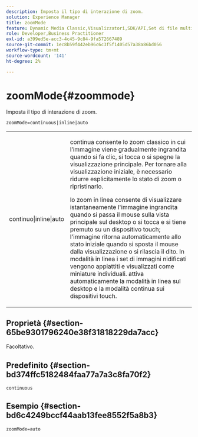 ```yaml
---
description: Imposta il tipo di interazione di zoom.
solution: Experience Manager
title: zoomMode
feature: Dynamic Media Classic,Visualizzatori,SDK/API,Set di file multimediali diversi
role: Developer,Business Practitioner
exl-id: a399ed5e-acc3-4c45-9c84-9fa572667489
source-git-commit: 1ec8b59f442eb96c6c3f5f1405d57a38a86bd056
workflow-type: tm+mt
source-wordcount: '141'
ht-degree: 2%

---
```


# zoomMode{#zoommode}

Imposta il tipo di interazione di zoom.

`zoomMode=continuous|inline|auto`

<table id="table_E314540D347D47699C04EB80D20C0721"> 
 <tbody> 
  <tr> 
   <td colname="col1"> <p> <span class="codeph"> continuo|inline|auto  </span> </p> </td> 
   <td colname="col2"> <p> <span class="codeph"> continua  </span> consente lo zoom classico in cui l’immagine viene gradualmente ingrandita quando si fa clic, si tocca o si spegne la visualizzazione principale. Per tornare alla visualizzazione iniziale, è necessario ridurre esplicitamente lo stato di zoom o ripristinarlo. </p> <p> <span class="codeph"> lo zoom in linea  </span> consente di visualizzare istantaneamente l'immagine ingrandita quando si passa il mouse sulla vista principale sul desktop o si tocca e si tiene premuto su un dispositivo touch; l'immagine ritorna automaticamente allo stato iniziale quando si sposta il mouse dalla visualizzazione o si rilascia il dito. In modalità <span class="codeph"> in linea </span> i set di immagini nidificati vengono appiattiti e visualizzati come miniature individuali. <span class="codeph"> attiva automaticamente  </span> la modalità in linea sul desktop e la modalità continua sui dispositivi touch. </p> </td> 
  </tr> 
 </tbody> 
</table>

## Proprietà {#section-65be9301796240e38f31818229da7acc}

Facoltativo.

## Predefinito {#section-bd374ffc5182484faa77a7a3c8fa70f2}

`continuous`

## Esempio {#section-bd6c4249bccf44aab13fee8552f5a8b3}

`zoomMode=auto`
